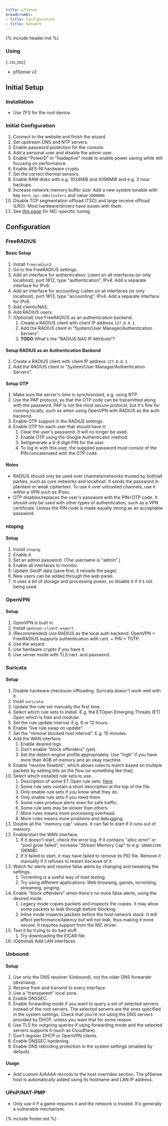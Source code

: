 ```yaml
---
title: pfSense
breadcrumbs:
- title: Configuration
- title: Network
---
```

{% include header.md %}

### Using
{:.no_toc}

- pfSense v2

## Initial Setup

### Installation

- Use ZFS for the root device.

### Initial Configuration

1. Connect to the website and finish the wizard.
2. Set upstream DNS and NTP servers.
3. Enable password protection for the console.
4. Add a personal user and disable the admin user.
5. Enable "PowerD" in "hiadaptive" mode to enable power saving while still focusing on performance.
6. Enable AES-NI hardware crypto.
7. Set the correct thermal sensors.
8. Enable RAM disks with e.g. 1024MiB and 4096MiB and e.g. 3 hour backups.
9. Increase network memory buffer size: Add a new system tunable with key `kern.ipc.nmbclusters` and value `1000000`.
10. Disable TCP segmentation offload (TSO) and large receive offload (LRO). Most hardware/drivers have issues with them.
11. See [this page](https://docs.netgate.com/pfsense/en/latest/hardware/tuning-and-troubleshooting-network-cards.html) for NIC-specific tuning.

## Configuration

### FreeRADIUS

#### Basic Setup

1. Install `freeradius3`.
2. Go to the FreeRADIUS settings.
3. Add an interface for authentication: Listen on all interfaces (or only localhost), port 1812, type "authentication", IPv4. Add a separate interface for IPv6.
4. Add an interface for accounting: Listen on all interfaces (or only localhost), port 1813, type "accounting", IPv4. Add a separate interface for IPv6.
5. Add clients/NAS.
6. Add RADIUS users.
7. (Optional) Use FreeRADIUS as an authentication backend.
   1. Create a RADIUS client with client IP address `127.0.0.1`.
   2. Add the RADIUS client in "System/User Manager/Authentication Servers".
   3. **TODO** What's the "RADIUS NAS IP Attribute"?

#### Setup RADIUS as an Authentication Backend

1. Create a RADIUS client with client IP address `127.0.0.1`.
2. Add the RADIUS client in "System/User Manager/Authentication Servers".

#### Setup OTP

1. Make sure the server's time is synchronized, e.g. using NTP.
2. Use the PAP protocol, so that the OTP code can be transmitted along with the password. PAP is not the most secure protocol, but it's fine for running locally, such as when using OpenVPN with RADIUS as the auth backend.
3. Enable OTP support in the RADIUS settings.
4. Enable OTP for each user that should have it:
   1. Clear the user's password. It will no longer be used.
   2. Enable OTP using the Google Authenticator method.
   3. Set/generate a 4-8 digit PIN for the user.
   4. To log in with this user, the supplied password must consist of the PIN concatenated with the OTP code.

#### Notes

- RADIUS should only be used over channels/networks trusted by both/all parties, such as core networks and localhost. It sends the password in plaintext or weak ciphertext. To use it over untrusted channels, use it within a VPN such as IPsec.
- OTP disables/replaces the user's password with the PIN+OTP code. It should only be used with other types of authentication, such as a VPN certificate. Unless the PIN code is made equally strong as an acceptable password.

### ntopng

#### Setup

1. Install `ntopng`.
2. Enable it.
3. Set an admin password. (The username is "admin".)
4. Enable all interfaces to monitor.
5. Update GeoIP data (save first, it reloads the page).
6. New users can be added through the web panel.
7. It uses a bit of storage and processing power, so disable it if it's not being used.

### OpenVPN

#### Setup

1. OpenVPN is built in.
2. Install `openvpn-client-export`.
3. (Recommended) Use RADIUS as the local auth backend. OpenVPN + FreeRADIUS supports authentication with cert. + PIN + TOTP.
4. Use the wizard.
5. Use hardware crypto if you have it.
6. Use server mode with TLS cert. and password.

### Suricata

#### Setup

1. Disable hardware checksum offloading. Suricata doesn't work well with it.
2. Insall `suricata`.
3. Update the rule set manually the first time.
4. Select which rule sets to install. E.g. the ETOpen Emerging Threats (ET) Open which is free and modular.
5. Set the rule update interval. E.g. 6 or 12 hours.
6. Enable "live rule swap on update".
7. Set the "remove blocked host interval". E.g. 15 minutes.
8. Add the WAN interface.
   1. Enable desired logs.
   2. Don't enable "block offenders" (yet).
   3. Set the detect-engine profile appropriately. Use "high" if you have more than 4GB of memory and an okay machine.
9. Enable "resolve flowbits", which allows rules to match based on multiple packets by setting bits on the flow (or something like that).
10. Select which installed rule sets to use.
    1. Description of some ET Open rule sets: [Here](https://doc.emergingthreats.net/bin/view/Main/EmergingFAQ#What_is_the_general_intent_of_ea)
    2. Some rule sets contain a short description at the top of the file.
    3. Only enable rule sets if you know what they do.
    4. Only enable rule sets if you need them.
    5. Some rules produce alerts even for safe traffic.
    6. Some rule sets may be slower than others.
    7. More rules means more processing overhead.
    8. More rules means more problems and debugging.
11. Double all the "memory cap" values. It can fail to start if it runs out of memory.
12. Enable/start the WAN interface.
    1. If it doesn't start, check the error log. If it contains "alloc error" or "pool grow failed", increase "Stream Memory Cap" to e.g. `100663296` (96MiB).
    2. If it failed to start, it may have failed to remove its PID file. Remove it manually if it refuses to restart because of it.
13. Watch for alerts and resolve false alerts by changing and tweaking the settings.
    1. Torrenting is a useful way of load testing.
    2. Try using different applications: Web browsing, games, torrenting, streaming, pinging.
14. Enable "block offenders" when there's no more false alerts, using the desired mode.
    1. Legacy mode copies packets and inspects the copies. It may allow some packets to leak through before blocking.
    2. Inline mode inspects packets before the host network stack. It will affect performance/latency but will not leak, thus making it more secure. It requires support from the NIC driver.
15. Test it by trying to do bad stuff.
    1. Try downloading the EICAR file.
16. (Optional) Add LAN interfaces.

### Unbound

#### Setup

1. Use only the DNS resolver (Unbound), not the older DNS forwarder (dnsmasq).
2. Receive from and transmit to every interface.
3. Use a "transparent" local zone.
4. Enable DNSSEC.
5. Enable forwarding mode if you want to query a set of selected servers instead of the root servers. The selected servers are the ones specified in the system settings. Check that you're not using the DNS servers provided by DHCP, unless you want that for some reason.
6. Use TLS for outgoing queries if using forwarding mode and the selected servers supports it (such as Cloudflare).
7. Don't register DHCP or OpenVPN clients.
8. Enable DNSSEC hardening.
9. Enable DNS rebinding protection in the system settings (enabled by default).

#### Usage

- Add custom A/AAAA records to the host overrides section. The pfSense host is automatically added using its hostname and LAN IP address.

### UPnP/NAT-PMP

- Only use it if a game requires it and the network is trusted. It's generally a vulnerable mechanism.

{% include footer.md %}

